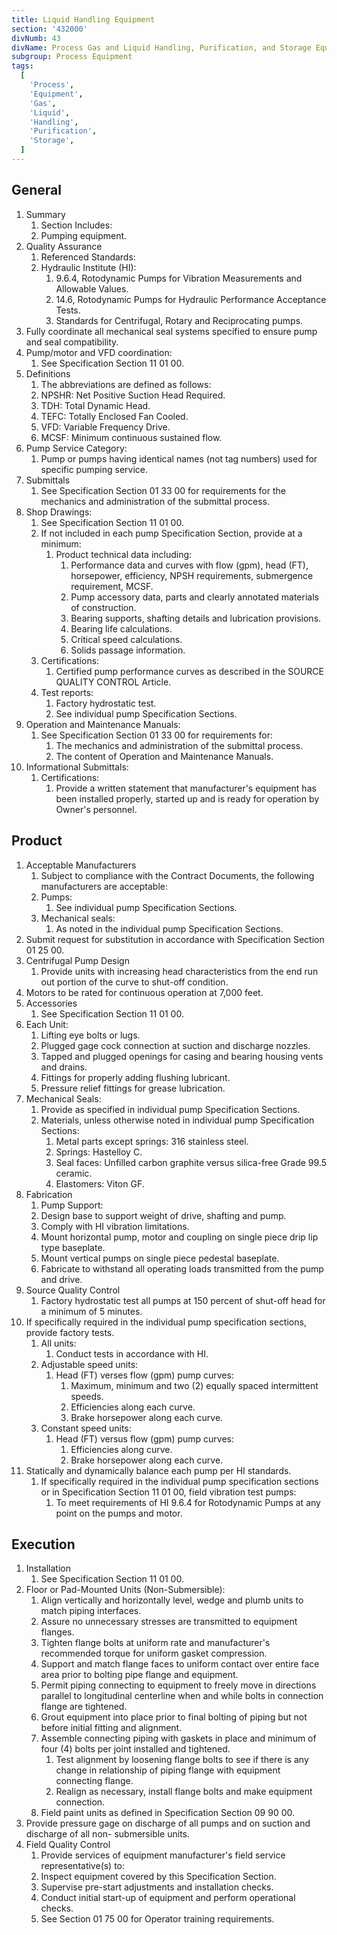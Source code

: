 ```yaml
---
title: Liquid Handling Equipment
section: '432000'
divNumb: 43
divName: Process Gas and Liquid Handling, Purification, and Storage Equipment
subgroup: Process Equipment
tags:
  [
    'Process',
    'Equipment',
    'Gas',
    'Liquid',
    'Handling',
    'Purification',
    'Storage',
  ]
---
```


## General

1. Summary
   1. Section Includes:
   1. Pumping equipment.
2. Quality Assurance
   1. Referenced Standards:
   1. Hydraulic Institute (HI):
      1. 9.6.4, Rotodynamic Pumps for Vibration Measurements and Allowable Values.
      2. 14.6, Rotodynamic Pumps for Hydraulic Performance Acceptance Tests.
      3. Standards for Centrifugal, Rotary and Reciprocating pumps.
3. Fully coordinate all mechanical seal systems specified to ensure pump and seal compatibility.
4. Pump/motor and VFD coordination:
   1. See Specification Section 11 01 00.
5. Definitions
   1. The abbreviations are defined as follows:
   1. NPSHR: Net Positive Suction Head Required.
   1. TDH: Total Dynamic Head.
   1. TEFC: Totally Enclosed Fan Cooled.
   1. VFD: Variable Frequency Drive.
   1. MCSF: Minimum continuous sustained flow.
6. Pump Service Category:
   1. Pump or pumps having identical names (not tag numbers) used for specific pumping service.
7. Submittals
   1. See Specification Section 01 33 00 for requirements for the mechanics and administration of the submittal process.
8. Shop Drawings:
   1. See Specification Section 11 01 00.
   2. If not included in each pump Specification Section, provide at a minimum:
      1. Product technical data including:
         1. Performance data and curves with flow (gpm), head (FT), horsepower, efficiency, NPSH requirements, submergence requirement, MCSF.
         2. Pump accessory data, parts and clearly annotated materials of construction.
         3. Bearing supports, shafting details and lubrication provisions.
         4. Bearing life calculations.
         5. Critical speed calculations.
         6. Solids passage information.
   3. Certifications:
      1. Certified pump performance curves as described in the SOURCE QUALITY CONTROL Article.
   4. Test reports:
      1. Factory hydrostatic test.
      2. See individual pump Specification Sections.
9. Operation and Maintenance Manuals:
   1. See Specification Section 01 33 00 for requirements for:
      1. The mechanics and administration of the submittal process.
      2. The content of Operation and Maintenance Manuals.
10. Informational Submittals:
    1. Certifications:
       1. Provide a written statement that manufacturer's equipment has been installed properly, started up and is ready for operation by Owner's personnel.

## Product

1. Acceptable Manufacturers
   1. Subject to compliance with the Contract Documents, the following manufacturers are acceptable:
   1. Pumps:
      1. See individual pump Specification Sections.
   1. Mechanical seals:
      1. As noted in the individual pump Specification Sections.
2. Submit request for substitution in accordance with Specification Section 01 25 00.
3. Centrifugal Pump Design
   1. Provide units with increasing head characteristics from the end run out portion of the curve to shut-off condition.
4. Motors to be rated for continuous operation at 7,000 feet.
5. Accessories
   1. See Specification Section 11 01 00.
6. Each Unit:
   1. Lifting eye bolts or lugs.
   2. Plugged gage cock connection at suction and discharge nozzles.
   3. Tapped and plugged openings for casing and bearing housing vents and drains.
   4. Fittings for properly adding flushing lubricant.
   5. Pressure relief fittings for grease lubrication.
7. Mechanical Seals:
   1. Provide as specified in individual pump Specification Sections.
   2. Materials, unless otherwise noted in individual pump Specification Sections:
      1. Metal parts except springs: 316 stainless steel.
      2. Springs: Hastelloy C.
      3. Seal faces: Unfilled carbon graphite versus silica-free Grade 99.5 ceramic.
      4. Elastomers: Viton GF.
8. Fabrication
   1. Pump Support:
   1. Design base to support weight of drive, shafting and pump.
   1. Comply with HI vibration limitations.
   1. Mount horizontal pump, motor and coupling on single piece drip lip type baseplate.
   1. Mount vertical pumps on single piece pedestal baseplate.
   1. Fabricate to withstand all operating loads transmitted from the pump and drive.
9. Source Quality Control
   1. Factory hydrostatic test all pumps at 150 percent of shut-off head for a minimum of 5 minutes.
10. If specifically required in the individual pump specification sections, provide factory tests.
    1. All units:
       1. Conduct tests in accordance with HI.
    2. Adjustable speed units:
       1. Head (FT) verses flow (gpm) pump curves:
          1. Maximum, minimum and two (2) equally spaced intermittent speeds.
          2. Efficiencies along each curve.
          3. Brake horsepower along each curve.
    3. Constant speed units:
       1. Head (FT) versus flow (gpm) pump curves:
          1. Efficiencies along curve.
          2. Brake horsepower along each curve.
11. Statically and dynamically balance each pump per HI standards.
    1. If specifically required in the individual pump specification sections or in Specification Section 11 01 00, field vibration test pumps:
       1. To meet requirements of HI 9.6.4 for Rotodynamic Pumps at any point on the pumps and motor.

## Execution

1. Installation
   1. See Specification Section 11 01 00.
2. Floor or Pad-Mounted Units (Non-Submersible):
   1. Align vertically and horizontally level, wedge and plumb units to match piping interfaces.
   2. Assure no unnecessary stresses are transmitted to equipment flanges.
   3. Tighten flange bolts at uniform rate and manufacturer's recommended torque for uniform gasket compression.
   4. Support and match flange faces to uniform contact over entire face area prior to bolting pipe flange and equipment.
   5. Permit piping connecting to equipment to freely move in directions parallel to longitudinal centerline when and while bolts in connection flange are tightened.
   6. Grout equipment into place prior to final bolting of piping but not before initial fitting and alignment.
   7. Assemble connecting piping with gaskets in place and minimum of four (4) bolts per joint installed and tightened.
      1. Test alignment by loosening flange bolts to see if there is any change in relationship of piping flange with equipment connecting flange.
      2. Realign as necessary, install flange bolts and make equipment connection.
   8. Field paint units as defined in Specification Section 09 90 00.
3. Provide pressure gage on discharge of all pumps and on suction and discharge of all non- submersible units.
4. Field Quality Control
   1. Provide services of equipment manufacturer's field service representative(s) to:
   1. Inspect equipment covered by this Specification Section.
   1. Supervise pre-start adjustments and installation checks.
   1. Conduct initial start-up of equipment and perform operational checks.
   1. See Section 01 75 00 for Operator training requirements.

